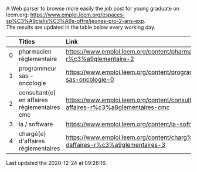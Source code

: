 A Web parser to browse more easily the job post for young graduate on leem.org: https://www.emploi.leem.org/espaces-sp%C3%A9cialis%C3%A9s-offre/jeunes-pro-2-ans-exp.  
The results are updated in the table below every working day.  


|    | Titles                                       | Link                                                                                |   Department |   Consulted |
|---:|:---------------------------------------------|:------------------------------------------------------------------------------------|-------------:|------------:|
|  0 | pharmacien réglementaire                     | https://www.emploi.leem.org/content/pharmacien-r%c3%a9glementaire-2                 |           75 |         731 |
|  1 | programmeur sas - oncologie                  | https://www.emploi.leem.org/content/programmeur-sas-oncologie-0                     |           75 |         654 |
|  2 | consultant(e) en affaires règlementaires cmc | https://www.emploi.leem.org/content/consultante-en-affaires-r%c3%a8glementaires-cmc |           75 |         254 |
|  3 | ia / software                                | https://www.emploi.leem.org/content/ia-software                                     |           75 |         847 |
|  4 | chargé(e) d'affaires réglementaires          | https://www.emploi.leem.org/content/charg%c3%a9e-daffaires-r%c3%a9glementaires-3    |           92 |         348 |
  
Last updated the 2020-12-24 at 09:28:16.
